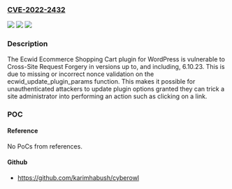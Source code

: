 ### [CVE-2022-2432](https://cve.mitre.org/cgi-bin/cvename.cgi?name=CVE-2022-2432)
![](https://img.shields.io/static/v1?label=Product&message=Ecwid%20Ecommerce%20Shopping%20Cart&color=blue)
![](https://img.shields.io/static/v1?label=Version&message=n%2Fa&color=blue)
![](https://img.shields.io/static/v1?label=Vulnerability&message=CWE-352%20Cross-Site%20Request%20Forgery%20(CSRF)&color=brighgreen)

### Description

The Ecwid Ecommerce Shopping Cart plugin for WordPress is vulnerable to Cross-Site Request Forgery in versions up to, and including, 6.10.23. This is due to missing or incorrect nonce validation on the ecwid_update_plugin_params function. This makes it possible for unauthenticated attackers to update plugin options granted they can trick a site administrator into performing an action such as clicking on a link.

### POC

#### Reference
No PoCs from references.

#### Github
- https://github.com/karimhabush/cyberowl

